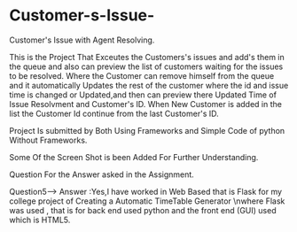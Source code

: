 # Customer-s-Issue-
Customer's Issue with Agent Resolving.

This is the Project That Exceutes the Customers's issues and add's them in the queue and  also can preview the list of customers waiting for the issues to be resolved.
Where the Customer can remove himself from the queue and it automatically Updates the rest of the customer where the id and issue time is changed or Updated,and then can preview there Updated Time of Issue Resolvment and Customer's ID.
When New Customer is added  in the list the Customer Id continue from the last Customer's ID.


Project Is submitted by Both Using Frameworks and Simple Code of python Without Frameworks.

Some Of the Screen Shot is been Added For Further Understanding.


Question For the Answer asked in the Assignment.

Question5--> Answer :Yes,I have worked in Web Based that is Flask for my college project of Creating a Automatic TimeTable Generator \nwhere Flask was used  , that is for back end used python and the front end (GUI) used which is HTML5.

